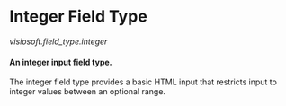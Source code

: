 # Integer Field Type

*visiosoft.field_type.integer*

#### An integer input field type.

The integer field type provides a basic HTML input that restricts input to integer values between an optional range.
